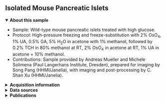 ## Isolated Mouse Pancreatic Islets
<details open><summary><b>About this sample</b></summary>
<ul>
<li>Sample: Wild-type mouse pancreatic islets treated with high glucose.</li>
<li>Protocol: High-pressure freezing and freeze-substitution with 2% OsO<sub>4</sub>, 1% UA, 0.5% GA, 5% H<sub>2</sub>O in acetone with 1% methanol, followed by 0.2% TCH in 80% methanol at RT, 2% OsO<sub>4</sub> in acetone at RT, 1% UA in acetone + 10% methanol.</li>
<li>Contributions: Sample provided by Andreas Mueller and Michele Solimena (Paul Langerhans Institute, Dresden), prepared for imaging by Song Pang (HHMI/Janelia), with imaging and post-processing by C. Shan Xu (HHMI/Janelia).</li></ul>
</details><details closed><summary><b>Acquisition information</b></summary>
<ul>
<li>EHT (kV): 0.9</li>
<li>Bias (V): 0</li>
<li>Imaging current (nA): 0.14</li>
<li>Scanning speed (MHz): 0.2</li>
<li>Imaging duration (days): 15</li>
<li>Data size (GB): 268</li>
<li>Final voxel size (nm): 4 x 4 x 4 (X, Y, Z)</li>
<li>Data dimensions (µm): 30 x 20 x 29 (X, Y, Z</li>
<li>Imaging start date: 3/1/2019</li></ul>
</details><details closed><summary><b>Data sources</b></summary>
<ul>
<li>fibsem/aligned: SIFT-aligned raw FIB-SEM data</li></ul>
</details><details closed><summary><b>Publications</b></summary>
<ul></ul>
</details>
